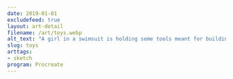 ```yaml
---
date: 2019-01-01
excludefeed: true
layout: art-detail
filename: /art/toys.webp
alt_text: "A girl in a swimsuit is holding some tools meant for building with sand, and gesturing at you to come join her."
slug: toys
arttags:
- sketch
program: Procreate
---
```

